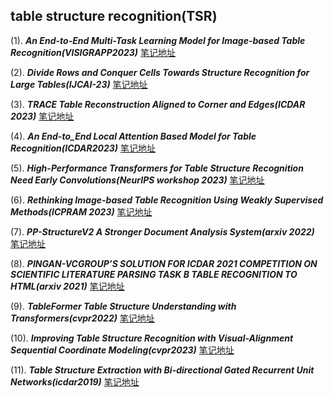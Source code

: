 ## table structure recognition(TSR)
(1). ***An End-to-End Multi-Task Learning Model for Image-based Table Recognition(VISIGRAPP2023)*** [笔记地址](./1/README.md)

(2). ***Divide Rows and Conquer Cells Towards Structure Recognition for Large Tables(IJCAI-23)*** [笔记地址](./2/README.md)

(3). ***TRACE Table Reconstruction Aligned to Corner and Edges(ICDAR 2023)*** [笔记地址](./3/README.md)

(4). ***An End-to_End Local Attention Based Model for Table Recognition(ICDAR2023)*** [笔记地址](./4/README.md)

(5). ***High-Performance Transformers for Table Structure Recognition Need Early Convolutions(NeurIPS workshop 2023)*** [笔记地址](./5/README.md)

(6). ***Rethinking Image-based Table Recognition Using Weakly Supervised Methods(ICPRAM 2023)*** [笔记地址](./6/README.md)

(7). ***PP-StructureV2 A Stronger Document Analysis System(arxiv 2022)*** [笔记地址](./7/README.md)

(8). ***PINGAN-VCGROUP’S SOLUTION FOR ICDAR 2021 COMPETITION ON SCIENTIFIC LITERATURE PARSING TASK B TABLE RECOGNITION TO HTML(arxiv 2021)*** [笔记地址](./8/README.md)

(9). ***TableFormer Table Structure Understanding with Transformers(cvpr2022)*** [笔记地址](./9/README.md)

(10). ***Improving Table Structure Recognition with Visual-Alignment Sequential Coordinate Modeling(cvpr2023)*** [笔记地址](./10/README.md)

(11). ***Table Structure Extraction with Bi-directional Gated Recurrent Unit Networks(icdar2019)*** [笔记地址](./11/README.md)
